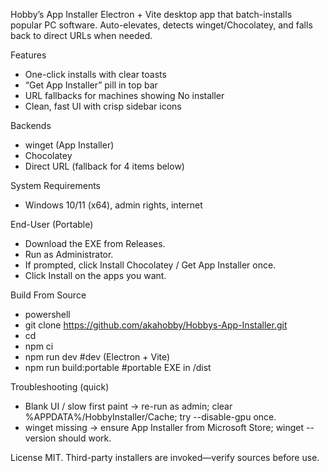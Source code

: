 Hobby’s App Installer
Electron + Vite desktop app that batch-installs popular PC software.
Auto-elevates, detects winget/Chocolatey, and falls back to direct URLs when needed.

Features
- One-click installs with clear toasts
- “Get App Installer” pill in top bar
- URL fallbacks for machines showing No installer
- Clean, fast UI with crisp sidebar icons

Backends
- winget (App Installer)
- Chocolatey
- Direct URL (fallback for 4 items below)

System Requirements
- Windows 10/11 (x64), admin rights, internet

End-User (Portable)
- Download the EXE from Releases.
- Run as Administrator.
- If prompted, click Install Chocolatey / Get App Installer once.
- Click Install on the apps you want.

Build From Source
- powershell
- git clone https://github.com/akahobby/Hobbys-App-Installer.git
- cd <repo>
- npm ci
- npm run dev          #dev (Electron + Vite)
- npm run build:portable  #portable EXE in /dist

Troubleshooting (quick)
- Blank UI / slow first paint → re-run as admin; clear %APPDATA%/HobbyInstaller/Cache; try --disable-gpu once.
- winget missing → ensure App Installer from Microsoft Store; winget --version should work.
  
License
MIT. Third-party installers are invoked—verify sources before use.
